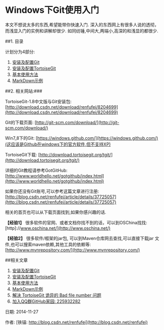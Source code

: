 Windows下Git使用入门
==

本文不想说太多的东西,希望能带你快速入门.
深入的东西网上有很多人说的透彻，而浅显入门的实例和讲解却很少. 如同纺锤,中间大,两端小,高深的和浅显的都很少.


##1. 目录

计划分为4部分:

1. [安装及配置Git](01_GitInstall.md)
1. [安装及配置TortoiseGit](02_TortoiseGit.md)
1. [基本使用方法](03_Usage.md)
1. [MarkDown示例](04_MarkDownDemo.md)



##2. 相关网站:###

TortoiseGit-1.8中文版与Git安装包: [http://download.csdn.net/download/renfufei/8204699](http://download.csdn.net/download/renfufei/8204699)

Git的下载页面: [http://git-scm.com/download/](http://git-scm.com/download/)

Win7_8下的Git: [https://windows.github.com/](https://windows.github.com/)(这应该是Github在windows下的官方软件,但不支持XP)

TortoiseGit下载: [http://download.tortoisegit.org/tgit/](http://download.tortoisegit.org/tgit/)

详细的Git教程请参考GotGitHub:  [http://www.worldhello.net/gotgithub/index.html](http://www.worldhello.net/gotgithub/index.html)

如果你还没有Git账号,可以参考这篇文章进行注册: [http://blog.csdn.net/renfufei/article/details/37725057](http://blog.csdn.net/renfufei/article/details/37725057) 

相关的首页也可以从下载页面找到,如果你感兴趣的话.

**【经验1】** 很多软件的官网、或者文档你找不到的话，可以到OSChina找找: [http]://www.oschina.net/](http://www.oschina.net/)

**【经验2】** 很多软件/框架的jar包, 可以到Maven仓库网去查找,可以直接下载jar 文件,也可以搜索maven依赖,其他工具的依赖等: [http://www.mvnrepository.com/](http://www.mvnrepository.com/)


##相关文章

1. [安装及配置Git](01_GitInstall.md)
1. [安装及配置TortoiseGit](02_TortoiseGit.md)
1. [基本使用方法](03_Usage.md)
1. [MarkDown示例](04_MarkDownDemo.md)
1. [解决 TortoiseGit 诡异的 Bad file number 问题](05_BadFileNumber.md)
1. [加入QQ群GitHub家园: 225932282](http://jq.qq.com/?_wv=1027&k=WHbwkD)


日期: 2014-11-27

作者: [铁锚: http://blog.csdn.net/renfufei](http://blog.csdn.net/renfufei)
